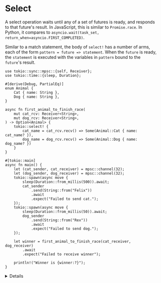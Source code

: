 # Select

A select operation waits until any of a set of futures is ready, and responds to
that future's result. In JavaScript, this is similar to `Promise.race`. In
Python, it compares to `asyncio.wait(task_set, return_when=asyncio.FIRST_COMPLETED)`.

Similar to a match statement, the body of `select!` has a number of arms, each
of the form `pattern = future => statement`. When the `future` is ready, the
`statement` is executed with the variables in `pattern` bound to the `future`'s
result.

```rust,editable,compile_fail
use tokio::sync::mpsc::{self, Receiver};
use tokio::time::{sleep, Duration};

#[derive(Debug, PartialEq)]
enum Animal {
    Cat { name: String },
    Dog { name: String },
}

async fn first_animal_to_finish_race(
    mut cat_rcv: Receiver<String>,
    mut dog_rcv: Receiver<String>,
) -> Option<Animal> {
    tokio::select! {
        cat_name = cat_rcv.recv() => Some(Animal::Cat { name: cat_name? }),
        dog_name = dog_rcv.recv() => Some(Animal::Dog { name: dog_name? })
    }
}

#[tokio::main]
async fn main() {
    let (cat_sender, cat_receiver) = mpsc::channel(32);
    let (dog_sender, dog_receiver) = mpsc::channel(32);
    tokio::spawn(async move {
        sleep(Duration::from_millis(500)).await;
        cat_sender
            .send(String::from("Felix"))
            .await
            .expect("Failed to send cat.");
    });
    tokio::spawn(async move {
        sleep(Duration::from_millis(50)).await;
        dog_sender
            .send(String::from("Rex"))
            .await
            .expect("Failed to send dog.");
    });

    let winner = first_animal_to_finish_race(cat_receiver, dog_receiver)
        .await
        .expect("Failed to receive winner");

    println!("Winner is {winner:?}");
}
```

<details>

- In this example, we have a race between a cat and a dog.
  `first_animal_to_finish_race` listens to both channels and will pick whichever
  arrives first. Since the dog takes 50ms, it wins against the cat that
  take 500ms seconds.

- You can use `oneshot` channels in this example as the channels are supposed to
  receive only one `send`.

- Try adding a deadline to the race, demonstrating selecting different sorts of
  futures.

- Note that `select!` drops unmatched branches, which cancels their futures.
  It is easiest to use when every execution of `select!` creates new futures.

  - An alternative is to pass `&mut future` instead of the future itself, but
    this can lead to issues, further discussed in the pinning slide.

</details>
